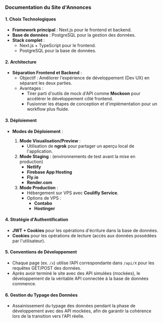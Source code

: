 ### **Documentation du Site d'Annonces**

#### 1. **Choix Technologiques**

- **Framework principal** : Next.js pour le frontend et backend.
- **Base de données** : PostgreSQL pour la gestion des données.
- **Stack complet** :
  - Next.js + TypeScript pour le frontend.
  - PostgreSQL pour la base de données.

#### 2. **Architecture**

- **Séparation Frontend et Backend** :
  - Objectif : Améliorer l'expérience de développement (Dev UX) en séparant les deux parties.
  - Avantages :
    - Tirer parti d'outils de mock d'API comme **Mockoon** pour accélérer le développement côté frontend.
    - Fusionner les étapes de conception et d'implémentation pour un workflow plus fluide.

#### 3. **Déploiement**

- **Modes de Déploiement** :

  1. **Mode Visualisation/Preview** :
     - Utilisation de **ngrok** pour partager un aperçu local de l'application.
  2. **Mode Staging** : (environnements de test avant la mise en production)
     - **Netlify**
     - **Firebase App Hosting**
     - **Fly.io**
     - **Render.com**
  3. **Mode Production** :
     - Hébergement sur VPS avec **Coulifly Service**.
     - Options de VPS :
       - **Contabo**
       - **Hostinger**

#### 4. **Stratégie d'Authentification**

- **JWT + Cookies** pour les opérations d'écriture dans la base de données.
- **Cookies** pour les opérations de lecture (accès aux données possédées par l'utilisateur).

#### 5. **Conventions de Développement**

- Chaque page (ex. `/x`) utilise l’API correspondante dans `/api/X` pour les requêtes GET/POST des données.
- Après avoir terminé le site avec des API simulées (mockées), le développement de la véritable API connectée à la base de données commence.

#### 6. **Gestion du Typage des Données**

- Assainissement du typage des données pendant la phase de développement avec des API mockées, afin de garantir la cohérence lors de la transition vers l'API réelle.
